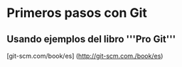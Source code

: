Primeros pasos con Git
==

Usando ejemplos del libro '''Pro Git'''
---

[git-scm.com/book/es] (http://git-scm.com./book/es)

